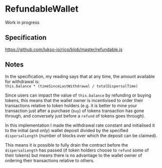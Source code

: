 # RefundableWallet

Work in progress

## Specification
https://github.com/lukso-io/rico/blob/master/refundable.js

## Notes

In the specification, my reading says that at any time, the amount available for withdrawal is:  
`this.balance * (timeSinceLastWithdrawal / totalDispersalTime)`

Since users can impact the value of `this.balance` by refunding or buying tokens, this means that the wallet owner is incentivised to order their transactions relative to token holders (e.g. it is better to mine your transaction just after a purchase (`buy`) of tokens transaction has gone through, and conversely just before a `refund` of tokens goes through).

In this implementation I made the withdrawal rate constant and initialised it to the initial (and only) wallet deposit divided by the specified `dispersalLength` (number of blocks over which the deposit can be claimed).

This means it is possible to fully drain the contract before the `dispersalLength` has passed (if token holders choose to `refund` some of their tokens) but means there is no advantage to the wallet owner of ordering their transactions relative to others.

